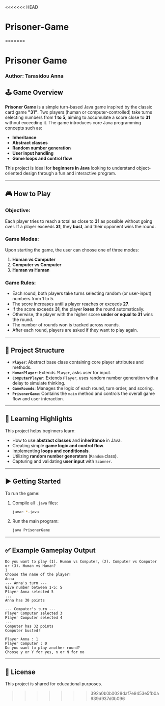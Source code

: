 <<<<<<< HEAD
# Prisoner-Game
=======

# Prisoner Game 

### Author: Tarasidou Anna

## 🕹️ Game Overview

**Prisoner Game** is a simple turn-based Java game inspired by the classic card game **"31"**. Two players (human or computer-controlled) take turns selecting numbers from **1 to 5**, aiming to accumulate a score close to **31** without exceeding it. The game introduces core Java programming concepts such as:

- **Inheritance**
- **Abstract classes**
- **Random number generation**
- **User input handling**
- **Game loops and control flow**

This project is ideal for **beginners in Java** looking to understand object-oriented design through a fun and interactive program.

---

## 🎮 How to Play

### Objective:
Each player tries to reach a total as close to **31** as possible without going over. If a player exceeds **31**, they **bust**, and their opponent wins the round.

### Game Modes:
Upon starting the game, the user can choose one of three modes:
1. **Human vs Computer**
2. **Computer vs Computer**
3. **Human vs Human**

### Game Rules:
- Each round, both players take turns selecting random (or user-input) numbers from 1 to 5.
- The score increases until a player reaches or exceeds **27**.
- If the score exceeds **31**, the player **loses** the round automatically.
- Otherwise, the player with the higher score **under or equal to 31** wins the round.
- The number of rounds won is tracked across rounds.
- After each round, players are asked if they want to play again.

---

## 📂 Project Structure

- **`Player`**: Abstract base class containing core player attributes and methods.
- **`HumanPlayer`**: Extends `Player`, asks user for input.
- **`ComputerPlayer`**: Extends `Player`, uses random number generation with a delay to simulate thinking.
- **`GameRounds`**: Manages the logic of each round, turn order, and scoring.
- **`PrisonerGame`**: Contains the `main` method and controls the overall game flow and user interaction.

---

## 🧠 Learning Highlights

This project helps beginners learn:
- How to use **abstract classes** and **inheritance** in Java.
- Creating simple **game logic and control flow**.
- Implementing **loops and conditionals**.
- Utilizing **random number generators** (`Random` class).
- Capturing and validating **user input** with `Scanner`.

---

## ▶️ Getting Started

To run the game:

1. Compile all `.java` files:
   ```bash
   javac *.java
   ```
2. Run the main program:
   ```bash
   java PrisonerGame
   ```

---

## ✅ Example Gameplay Output

```
Do you want to play (1). Human vs Computer, (2). Computer vs Computer or (3). Human vs Human?
1
Choose the name of the player!
Anna
--- Anna's turn ---
Give number between 1-5: 5
Player Anna selected 5
...
Anna has 30 points

--- Computer's turn ---
Player Computer selected 3
Player Computer selected 4
...
Computer has 32 points
Computer busted!

Player Anna : 1
Player Computer : 0
Do you want to play another round?
Choose y or Y for yes, n or N for no
```

---

## 📘 License

This project is shared for educational purposes.
>>>>>>> 392a0b0b0028daf7e9453e5fb0a639d937d0b096
